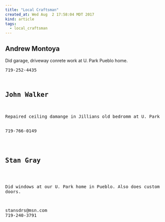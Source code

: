 ```yaml
---
title: "Local Craftsman"
created_at: Wed Aug  2 17:58:04 MDT 2017
kind: article
tags:
  - local_craftsman
---
```


<h2>Andrew Montoya</h2>

Did garage, driveway conrete work at U. Park Pueblo home.

<pre>
719-252-4435
<pre>

<h2>John Walker</h2>

Repaired ceiling damange in Jillians old bedromm at U. Park home in Pueblo

<pre>
719-766-0149
</pre>

<h2>Stan Gray</h2>

Did windows at our U. Park home in Pueblo.
Also does custom entry doors.

<pre>
stansdrs@msn.com
719-240-3791
</pre>

<!--
html boilerplate
<a href="" target="_blank"></a>
<a name=""></a>
<img src="" width="400px">
<ul>
  <li></li>
</ul>
<pre>
</pre>
<pre><code>
</code></pre>
<math xmlns='http://www.w3.org/1998/Math/MathML' display='block'>
</math>
-->

